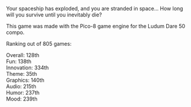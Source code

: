 Your spaceship has exploded, and you are stranded in space… How long will you survive until you inevitably die?

This game was made with the Pico-8 game engine for the Ludum Dare 50 compo.

Ranking out of 805 games:

Overall: 128th                                   
Fun: 138th                                   
Innovation: 334th                                   
Theme: 35th                                   
Graphics: 140th                                   
Audio: 215th                                   
Humor: 237th                                   
Mood: 239th                                   
